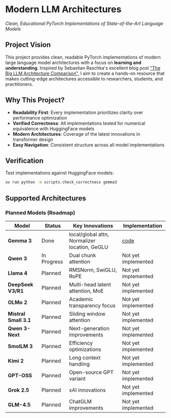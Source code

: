 # Modern LLM Architectures
*Clean, Educational PyTorch Implementations of State-of-the-Art Language Models*

## Project Vision

This project provides clean, readable PyTorch implementations of modern large language model architectures with a focus on **learning and understanding**. Inspired by Sebastian Raschka's excellent blog post ["The Big LLM Architecture Comparison"](https://magazine.sebastianraschka.com/p/the-big-llm-architecture-comparison), I aim to create a hands-on resource that makes cutting-edge architectures accessible to researchers, students, and practitioners.

## Why This Project?

- **Readability First**: Every implementation prioritizes clarity over performance optimization
- **Verified Correctness**: All implementations tested for numerical equivalence with HuggingFace models
- **Modern Architectures**: Coverage of the latest innovations in transformer design
- **Easy Navigation**: Consistent structure across all model implementations

## Verification

Test implementations against HuggingFace models:

```bash
uv run python -m scripts.check_correctness gemma3
```

## Supported Architectures

### Planned Models (Roadmap)

| Model | Status | Key Innovations | Implementation |
|-------|--------|----------------|---------------|
| **Gemma 3** | Done | local/global attn, Normalizer location, GeGLU | [code](llm_architectures/models/gemma3/model.py) |
| **Qwen 3** | In Progress | Dual chunk attention | Not yet implemented |
| **Llama 4** | Planned | RMSNorm, SwiGLU, RoPE | Not yet implemented |
| **DeepSeek V3/R1** | Planned | Multi-head latent attention, MoE | Not yet implemented |
| **OLMo 2** | Planned | Academic transparency focus | Not yet implemented |
| **Mistral Small 3.1** | Planned | Sliding window attention | Not yet implemented |
| **Qwen 3-Next** | Planned | Next-generation improvements | Not yet implemented |
| **SmolLM 3** | Planned | Efficiency optimizations | Not yet implemented |
| **Kimi 2** | Planned | Long context handling | Not yet implemented |
| **GPT-OSS** | Planned | Open-source GPT variant | Not yet implemented |
| **Grok 2.5** | Planned | xAI innovations | Not yet implemented |
| **GLM-4.5** | Planned | ChatGLM improvements | Not yet implemented |
